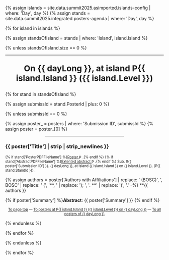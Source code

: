 {% assign islands = site.data.summit2025.asimported.islands-config | where: 'Day', day %}
{% assign stands  = site.data.summit2025.integrated.posters-agenda | where: 'Day', day %}

{% for island in islands %}

{% assign standsOfIsland = stands | where: 'Island', island.Island %}

{% unless standsOfIsland.size == 0 %}

<hr>
<p id="P{{ island.Island }}-{{ day }}" align="center" style="font-weight: bold; font-size: 1.875em">On {{ dayLong }}, at island P{{ island.Island }} ({{ island.Level }})</p>

{% for stand in standsOfIsland %}

{% assign submissId = stand.PosterId | plus: 0 %}

{% unless submissId == 0 %}

{% assign poster_ = posters | where: 'Submission ID', submissId %}
{% assign poster  = poster_[0] %}

<hr style="width:50%;;margin-left:25%">
<h3 id="P{{ stand.StandId | strip }}">{{ poster['Title'] | strip | strip_newlines }}</h3>

<p style="font-size: 80%;">
{% if stand['PosterPDFFileName']   %}<a href="media/proceedings/{{ stand['PosterPDFFileName'] }}"   style="display: inline-flex; align-items: center; line-height: normal;">Poster&nbsp;
	<img style="height: 1em; width: auto; vertical-align: middle; display: inline-block;" src="media/logos/inline-pdf-logo.svg" alt="PDF icon"/></a>.{% endif %}
{% if stand['AbstractPDFFileName'] %}<a href="media/proceedings/{{ stand['AbstractPDFFileName'] }}" style="display: inline-flex; align-items: center; line-height: normal;">Extented abstract&nbsp;
	<img style="height: 1em; width: auto; vertical-align: middle; display: inline-block;" src="media/logos/inline-pdf-logo.svg" alt="PDF icon"/></a>.{% endif %}
Sub. #{{ poster['Submission ID'] }}.
{{ dayLong }}, at island {{ island.Island }} on {{ island.Level }}.
(P{{ stand.StandId }}).</p>

{% assign authors = poster['Authors with Affiliations'] | replace: ' (BOSC)', ', BOSC' | replace: ' (', '**, ' | replace: '); ', '. **' | replace: ')', '.' -%}
**{{ authors }}

{% if poster['Summary'] %}**Abstract**: {{ poster['Summary'] }} {% endif %}

<p align="center" style="font-size: 0.8em"><a class="backnavigation" href="#summary">To page top</a> &mdash; <a href="#P{{ island.Island }}-{{ day }}" class="backnavigation">To posters at P{{ island.Island }} ({{ island.Level }}) on {{ dayLong }}</a> &mdash; <a href="#{{ day }}" class="backnavigation">To all posters of {{ dayLong }}</a></p>

{% endunless %}

{% endfor %}

{% endunless %}

{% endfor %}
